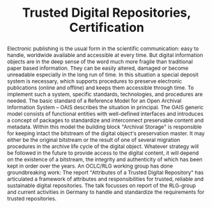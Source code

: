 ---
abstract: 'Electronic publishing is the usual form in the scientific communication:
  easy to handle, worldwide available and accessible at every time. But digital information
  objects are in the deep sense of the word much more fragile than traditional paper
  based information. They can be easily altered, damaged or become unreadable especially
  in the long run of time. In this situation a special deposit system is necessary,
  which supports procedures to preserve electronic publications (online and offline)
  and keeps them accessible through time. To implement such a system, specific standards,
  technologies, and procedures are needed.

  The basic standard of a Reference Model for an Open Archival Information System
  – OAIS describes the situation in principal. The OAIS generic model consists of
  functional entities with well-defined interfaces and introduces a concept of packages
  to standardize and interconnect preservable content and metadata.

  Within this model the building block "Archival Storage" is responsible for keeping
  intact the bitstream of the digital object''s preservation master. It may either
  be the original bitstream or the result of one of several migration procedures in
  the archive life cycle of the digital object. Whatever strategy will be followed
  in the future to provide access to the digital content, it will depend on the existence
  of a bitstream, the integrity and authenticity of which has been kept in order over
  the years. An OCLC/RLG working group has done groundbreaking work: The report "Attributes
  of a Trusted Digital Repository" has articulated a framework of attributes and responsibilities
  for trusted, reliable and sustainable digital repositories.

  The talk focusses on report of the RLG-group and current activities in Germany to
  handle and standardize the requirements for trusted repositories.'
creators:
- Altenhöner, Reinhard
- Neuroth, Heike
date: null
document_url: https://services.phaidra.univie.ac.at/api/object/o:295014/download
grand_parent: iPRES
institutions: []
keywords:
- beijing
landing_page_url: https://phaidra.univie.ac.at/o:295014
language: eng
layout: publication
license: CC BY-SA 3.0 AT
notes_url: null
parent: iPRES 2004
presentation_url: null
publication_type: presentation
size: 376043
source_name: iPRES
title: Trusted Digital Repositories, Certification
year: 2004
---